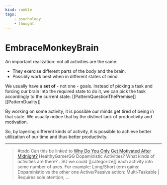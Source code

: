 ```yaml
---
kind: ramble
tags:
    - psychology
    - thought
---
```


# EmbraceMonkeyBrain

An important realization: not all activities are the same.

* They exercise different parts of the body and the brain.
* Possibly work best when in different states of mind.

We usually have a __set of__ - not one - goals.
Instead of picking a task and forcing our brain into the required state to do it, we can pick the task accordingly to the current state. [[PatternQuestionThePremise]] [[PatternDuality]]

By working on some activity, it is possible our minds get tired of being in that state. We usually notice that by the distinct lack of productivity and motivation.

So, by layering different kinds of activity, it is possible to achieve better utilization of our time and thus better productivity.

___

> #todo
    Can this be linked to [Why Do You Only Get Motivated After Midnight?](https://www.youtube.com/watch?v=jiIhOgpOWcA)  HealthyGamerGG Dopaministic Activities?
    What kinds of activities are there?
    . SO we could [[categorize]] each activity into some number of axes. For example:
            Long/Short term gains: Dopaministic vs the other one
            Active/Passive action:
            Multi-Taskable | Requires sole atention;
            ...
